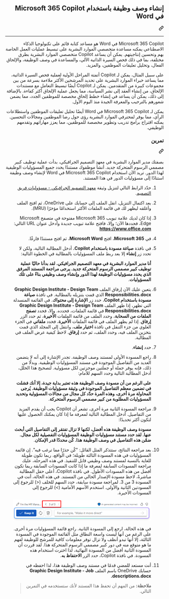 <div class="Box-sc-g0xbh4-0 eoaCFS js-snippet-clipboard-copy-unpositioned undefined" data-hpc="true"><article class="markdown-body entry-content container-lg" itemprop="text"><div class="markdown-heading" dir="rtl"><h1 tabindex="-1" class="heading-element" dir="rtl">إنشاء وصف وظيفة باستخدام Microsoft 365 Copilot في Word</h1><a id="user-content-إنشاء-وصف-وظيفة-باستخدام-microsoft-365-copilot-في-word" class="anchor" aria-label="Permalink: إنشاء وصف وظيفة باستخدام Microsoft 365 Copilot في Word" href="#إنشاء-وصف-وظيفة-باستخدام-microsoft-365-copilot-في-word"><svg class="octicon octicon-link" viewBox="0 0 16 16" version="1.1" width="16" height="16" aria-hidden="true"><path d="m7.775 3.275 1.25-1.25a3.5 3.5 0 1 1 4.95 4.95l-2.5 2.5a3.5 3.5 0 0 1-4.95 0 .751.751 0 0 1 .018-1.042.751.751 0 0 1 1.042-.018 1.998 1.998 0 0 0 2.83 0l2.5-2.5a2.002 2.002 0 0 0-2.83-2.83l-1.25 1.25a.751.751 0 0 1-1.042-.018.751.751 0 0 1-.018-1.042Zm-4.69 9.64a1.998 1.998 0 0 0 2.83 0l1.25-1.25a.751.751 0 0 1 1.042.018.751.751 0 0 1 .018 1.042l-1.25 1.25a3.5 3.5 0 1 1-4.95-4.95l2.5-2.5a3.5 3.5 0 0 1 4.95 0 .751.751 0 0 1-.018 1.042.751.751 0 0 1-1.042.018 1.998 1.998 0 0 0-2.83 0l-2.5 2.5a1.998 1.998 0 0 0 0 2.83Z"></path></svg></a></div>
<hr>
<p dir="rtl">Microsoft 365 Copilot في Word هو مساعد كتابة قائم على تكنولوجيا الذكاء الاصطناعي يمكنه مساعدة متخصصي الموارد البشرية على تبسيط عمليات العمل الخاصة بهم وتحسين إنتاجيتهم. يمكن أن يساعد Copilot متخصصي الموارد البشرية بطرق مختلفة، بما في ذلك فحص السيرة الذاتية الآلي، والمساعدة في وصف الوظيفة، والإلحاق الفعال، وتحليل تعليقات الموظفين، والمزيد.</p>
<p dir="rtl">على سبيل المثال، يمكن لـ Copilot أتمتة المراحل الأولية لعملية فحص السيرة الذاتية، مما يساعد خبراء الموارد البشرية على تحديد المرشحين الأكثر ملاءمة بسرعة من بين مجموعات كبيرة من المتقدمين. يمكن لـ Copilot أيضًا تبسيط التعامل مع مستندات الإلحاق، من إنشاء العقد إلى نشر السياسة، مما يجعل عملية الإلحاق أكثر كفاءة. بالإضافة إلى ذلك، يمكن أن يساعد في إنشاء خطط إلحاق مخصصة للموظفين الجدد، مما يضمن شعورهم بالترحيب والمعرفة الجيدة منذ اليوم الأول.</p>
<p dir="rtl">يمكن لـ Microsoft 365 Copilot في Word أيضًا تحليل تعليقات الموظفين واستطلاعات الرأي، مما يوفر لمحترفي الموارد البشرية رؤى حول رضا الموظفين ومجالات التحسين. يمكنه اقتراح برامج تدريب وتطوير مخصصة للموظفين، مما يعزز مهاراتهم وتقدمهم الوظيفي.</p>
<div class="markdown-heading" dir="rtl"><h3 tabindex="-1" class="heading-element" dir="rtl">تمرين</h3><a id="user-content-تمرين" class="anchor" aria-label="Permalink: تمرين" href="#تمرين"><svg class="octicon octicon-link" viewBox="0 0 16 16" version="1.1" width="16" height="16" aria-hidden="true"><path d="m7.775 3.275 1.25-1.25a3.5 3.5 0 1 1 4.95 4.95l-2.5 2.5a3.5 3.5 0 0 1-4.95 0 .751.751 0 0 1 .018-1.042.751.751 0 0 1 1.042-.018 1.998 1.998 0 0 0 2.83 0l2.5-2.5a2.002 2.002 0 0 0-2.83-2.83l-1.25 1.25a.751.751 0 0 1-1.042-.018.751.751 0 0 1-.018-1.042Zm-4.69 9.64a1.998 1.998 0 0 0 2.83 0l1.25-1.25a.751.751 0 0 1 1.042.018.751.751 0 0 1 .018 1.042l-1.25 1.25a3.5 3.5 0 1 1-4.95-4.95l2.5-2.5a3.5 3.5 0 0 1 4.95 0 .751.751 0 0 1-.018 1.042.751.751 0 0 1-1.042.018 1.998 1.998 0 0 0-2.83 0l-2.5 2.5a1.998 1.998 0 0 0 0 2.83Z"></path></svg></a></div>
<p dir="rtl">بصفتك مدير الموارد البشرية في معهد التصميم الجرافيكي، بدأت عملية توظيف كبير مصممي الرسوم المتحركة جديد. أنشأ موظفوك مستندًا يحدد جميع المسؤوليات الوظيفية لهذا الدور. تريد الآن استخدام Microsoft 365 Copilot في Word لإنشاء وصف وظيفة استنادًا إلى مسؤوليات الدور في هذا المستند.</p>
<ol dir="rtl">
<li>
<p dir="rtl">حدّد الرابط التالي لتنزيل وثيقة <a href="https://go.microsoft.com/fwlink/?linkid=2268824" rel="nofollow">معهد التصميم الجرافيكي - مسؤوليات فريق التصميم</a>.</p>
</li>
<li>
<p dir="rtl">بعد اكتمال التنزيل، انقل الملف إلى حسابك على OneDrive، ثم افتح الملف وأغلقه ليظهر لك في قائمة الملفات الأكثر استخدامًا مؤخرًا (MRU).</p>
</li>
<li>
<p dir="rtl">إذا كان لديك علامة تبويب Microsoft 365 مفتوحة في متصفح Microsoft Edge، فحددها الآن؛ وإلا، فافتح علامة تبويب جديدة وأدخل عنوان URL التالي: <strong><a href="https://www.office.com" rel="nofollow">https://www.office.com</a></strong></p>
</li>
<li>
<p dir="rtl">في <strong>Microsoft 365</strong>، افتح <strong>Microsoft Word</strong>، ثم افتح مستندًا فارغًا.</p>
</li>
<li>
<p dir="rtl">في نافذة <strong>صياغة مسودة باستخدام Copilot</strong>، أدخل المطالبة التالية، ولكن لا تحدد زر <strong>إنشاء</strong> إلا بعد ربط ملف المسؤوليات بالمطالبة في الخطوة التالية:</p>
<p dir="rtl"><strong>أنا مدير الموارد البشرية في معهد التصميم الجرافيكي. لقد بدأنا حاليًا عملية توظيف كبير مصممي الرسوم المتحركة جديد. يرجى مراجعة المستند المرفق الذي يحدد مسؤوليات الوظيفة لهذا الدور وإنشاء وصف وظيفي بناءً على تلك المسؤوليات</strong>.</p>
</li>
<li>
<p dir="rtl">يتعين عليك الآن إرفاق الملف <strong>Graphic Design Institute - Design Team Responsibilities.docx</strong> الذي قمت بتنزيله بالمطالبة. في نافذة <strong>صياغة مسودة باستخدام Copilot</strong>، حدد زر <strong>الإشارة إلى محتواك</strong>. في القائمة المنسدلة التي تظهر، إذا ظهر الملف <strong>Graphic Design Institute - Design Team Responsibilities.docx</strong> في قائمة الملفات، فحدده. وإلا، فحدد <strong>تصفح الملفات من السحابة</strong>، وحدد الملف من قائمة الملفات <strong>الأخيرة</strong>، ثم حدد الزر <strong>إرفاق</strong>. إذا لم يظهر الملف في قائمة الملفات <strong>الأخيرة</strong>، فحدد <strong>ملفاتي</strong> في الجزء العلوي من جزء التنقل في نافذة <strong>اختيار ملف</strong>، وانتقل إلى المجلد الذي قمت بتخزين الملف فيه، وحدد الملف، ثم حدد <strong>إرفاق</strong>. لاحظ كيفية عرض الملف في المطالبة.</p>
</li>
<li>
<p dir="rtl">حدد <strong>إنشاء</strong>.</p>
</li>
<li>
<p dir="rtl">راجع المسودة الأولى لمستند وصف الوظيفة. تجدر الإشارة إلى أنه لا يتضمن العديد من التفاصيل الموجودة في مستند المسؤوليات الوظيفية. وبدلًا من ذلك، فإنه يوفر جملة أو جملتين موجزتين لكل مسؤولية. لتصحيح هذا الخلل، أدخل المطالبة التالية وحدد السهم للأمام:</p>
<p dir="rtl"><strong>على الرغم من أن مسودة وصف الوظيفة هذه تعتبر بداية جيدة، إلا أنك فشلت في تضمين معظم التفاصيل الموجودة في وثيقة مسؤوليات الوظيفة. يُرجى المحاولة مرة أخرى، وهذه المرة حدّد كل مجال من مجالات المسؤولية وتحديد المسؤوليات المطلوبة من كبير مصممي الرسوم المتحركة</strong>.</p>
</li>
<li>
<p dir="rtl">مراجعة المسودة الثانية مرة أخرى، تشعر أن Copilot يجب أن يقدم المزيد من التفاصيل. أدخل المطالبة التالية لمعرفة ما إذا كان يمكنك الحصول عليها لتكون أكثر تحديدًا:</p>
<p dir="rtl"><strong>مسودة وصف الوظيفة هذه أفضل، لكنها لا تزال تفتقر إلى التفاصيل التي أبحث عنها. لقد حدد مستند مسؤوليات الوظيفة المسؤوليات التفصيلية لكل مجال. ضمّن هذه التفاصيل في وصف الوظيفة هذا. كُن محددًا قدر الإمكان</strong>.</p>
</li>
<li>
<p dir="rtl">بعد مراجعة النتائج، ستتذكر المثل القائل: "كُن حذرًا مما ترغب فيه". إن قائمة المسؤوليات في هذه المسودة الثالثة طويلة؛ في الواقع، ربما تكون طويلة للغاية بالنسبة لمستند وصف وظيفي قابل للتنفيذ. في هذه المرحلة، عليك مراجعة المسودات السابقة لمعرفة ما إذا كانت المسودات السابقة ربما تكون أفضل من هذه المسودات الأطول. في نافذة Copilot، أعلى حقل المطالبة مباشرةً، لاحظ مسودة الإصدار الحالي من المستند. في هذه الحالة، أنت في المسودة 3 من 3. لمراجعة مسودة سابقة، حدد السهم للخلف (&lt;) للرجوع إلى المسودتين الثانية والأولى. استخدم الأسهم الأمامية (&gt;) للرجوع إلى المسودات الأخيرة.</p>
</li>
<p dir="auto"><a target="_blank" rel="noopener noreferrer" href="https://github.com/MicrosoftLearning/MS-4004-Empower-workforce-copilot-use-cases.ar-sa/blob/main/Instructions/Labs/media/copilot-word-drafts-db99d003.png"><img src="https://github.com/MicrosoftLearning/MS-4004-Empower-workforce-copilot-use-cases.ar-sa/blob/main/Instructions/Labs/media/copilot-word-drafts-db99d003.png" alt="لقطة شاشة توضح نطاق المسودات في نافذة Microsoft 365 Copilot في Word، حيث المسودة الحالية هي المسودة 3 من 3." style="max-width: 100%;"></a></p>
<p dir="rtl">في هذه الحالة، ارجع إلى المسودة الثانية. راجع قائمة المسؤوليات مرة أخرى. على الرغم من أنها ليست واسعة النطاق مثل القائمة الموجودة في المسودة الثالثة، إلا أنها تبدو أنظف ولا تزال توفر معلومات كافية للمرشح للوظيفة لفهم ما هو متوقع منه في دور كبير مصممي الرسوم المتحركة هذا. لقد قررت أن المسودة الثانية أفضل من المسودة النهائية، لذا اخترت استخدام هذه المسودة. في نافذة Copilot، حدد الزر <strong>الاحتفاظ به</strong>.</p>
</li>
<li>
<p dir="rtl">أنت مستعد للمضي قدمًا في مستند وصف الوظيفة هذا، لذا احفظه في حسابك OneDrive باسم الملف <strong>Graphic Design Institute - Job descriptions.docx.</strong></p>
<blockquote>
<p dir="rtl"><strong>ملاحظة:</strong> من المهم أن تحفظ هذا المستند لأنك ستستخدمه في التمرين التالي.</p>
</blockquote>
</li>
</ol>
</article></div>
